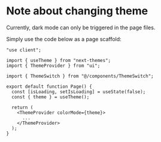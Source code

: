 # Note about changing theme

Currently, dark mode can only be triggered in the page files.

Simply use the code below as a page scaffold:

```tsx
"use client";

import { useTheme } from "next-themes";
import { ThemeProvider } from "ui";

import { ThemeSwitch } from "@/components/ThemeSwitch";

export default function Page() {
  const [isLoading, setIsLoading] = useState(false);
  const { theme } = useTheme();

  return (
    <ThemeProvider colorMode={theme}>
      ...
    </ThemeProvider>
  );
}
```